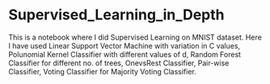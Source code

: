 # Supervised_Learning_in_Depth
This is a notebook where I did Supervised Learning on MNIST dataset. Here I have used Linear Support Vector Machine with variation in C values, Polunomial Kernel Classifier with different values of d, Random Forest Classifier for different no. of trees, OnevsRest Classifier, Pair-wise Classifier, Voting Classifier for Majority Voting Classifier.
